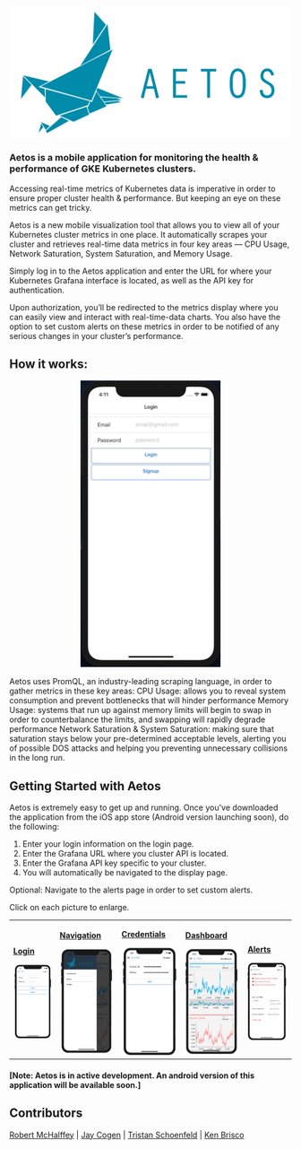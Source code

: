 ![Aetos](assets/aetos-logo-horiz.jpg)

### Aetos is a mobile application for monitoring the health & performance of GKE Kubernetes clusters.

Accessing real-time metrics of Kubernetes data is imperative in order to ensure proper cluster health & performance. But keeping an eye on these metrics can get tricky.

Aetos is a new mobile visualization tool that allows you to view all of your Kubernetes cluster metrics in one place. It automatically scrapes your cluster and retrieves real-time data metrics in four key areas — CPU Usage, Network Saturation, System Saturation, and Memory Usage.

Simply log in to the Aetos application and enter the URL for where your Kubernetes Grafana interface is located, as well as the API key for authentication.

Upon authorization, you’ll be redirected to the metrics display where you can easily view and interact with real-time-data charts. You also have the option to set custom alerts on these metrics in order to be notified of any serious changes in your cluster’s performance.


## How it works:

<div style="margin: 0 auto; width: 250px;"><img src ="./assets/aetos-demo.gif" /></div>

Aetos uses PromQL, an industry-leading scraping language, in order to gather metrics in these key areas:
CPU Usage: allows you to reveal system consumption and prevent bottlenecks that will hinder performance
Memory Usage: systems that run up against memory limits will begin to swap in order to counterbalance the limits, and swapping will rapidly degrade performance
Network Saturation & System Saturation: making sure that saturation stays below your pre-determined acceptable levels, alerting you of possible DOS attacks and helping you preventing unnecessary collisions in the long run.

## Getting Started with Aetos
Aetos is extremely easy to get up and running. Once you've downloaded the application from the iOS app store (Android version launching soon), do the following:

1. Enter your login information on the login page.
2. Enter the Grafana URL where you cluster API is located.
3. Enter the Grafana API key specific to your cluster.
4. You will automatically be navigated to the display page.

Optional: Navigate to the alerts page in order to set custom alerts.

Click on each picture to enlarge.

<table style="width:100%">
<tr>

  <td>
    <a href="assets/login.jpg">
    <p><b>Login</b></p>
    <img src="assets/login.jpg" width="170">
    </a>
  </td>

  <td>
    <a href="assets/side-nav.jpg">
    <p><b>Navigation</b></p>
    <img src="assets/side-nav.jpg" width="170">
    </a>
  </td>

  <td>
    <a href="assets/profile.jpg">
    <p><b>Credentials</b></p>
    <img src="assets/profile.jpg" width="170">
    </a>
  </td>

  <td>
    <a href="assets/dashboard.jpg">
    <p><b>Dashboard</b></p>
    <img src="assets/dashboard.jpg" width="170">
    </a>
  </td>
  

  <td>
    <a href="assets/alerts.jpg">
    <p><b>Alerts</b></p>
    <img src="assets/alerts.jpg" width="170">
    </a>
  </td>

</tr>
</table>

#### [Note: Aetos is in active development. An android version of this application will be available soon.]

## Contributors

[Robert McHalffey](https://github.com/calffey) | [Jay Cogen](https://github.com/JayCogen44) | [Tristan Schoenfeld](https://github.com/trischoe) | [Ken Brisco](https://github.com/Kenneth-Brisco)
